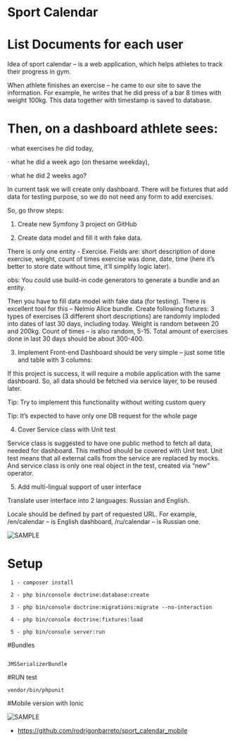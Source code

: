 Sport Calendar
==============

# List Documents for each user

Idea of sport calendar – is a web application, which helps athletes to track their progress in gym.

When athlete finishes an exercise – he came to our site to save the information. For example, he writes that he did press of a bar 8 times with weight 100kg. This data together with timestamp is saved to database.

# Then, on a dashboard athlete sees:

· what exercises he did today,

· what he did a week ago (on thesame weekday),

· what he did 2 weeks ago?

In current task we will create only dashboard. There will be fixtures that add data for testing purpose, so we do not need any form to add exercises.

So, go throw steps:

1. Create new Symfony 3 project on GitHub

2. Create data model and fill it with fake data.

There is only one entity - Exercise. Fields are: short description of done exercise, weight, count of times exercise was done, date, time (here it’s better to store date without time, it’ll simplify logic later).

obs: You could use build-in code generators to generate a bundle and an entity.

Then you have to fill data model with fake data (for testing). There is excellent tool for this – Nelmio Alice bundle. Create following fixtures: 3 types of exercises (3 different short descriptions) are randomly imploded into dates of last 30 days, including today. Weight is random between 20 and 200kg. Count of times – is also random, 5-15. Total amount of exercises done in last 30 days should be about 300-400.

3. Implement Front-end
Dashboard should be very simple – just some title and table with 3 columns:

If this project is success, it will require a mobile application with the same dashboard. So, all data should be fetched via service layer, to be reused later.

Tip: Try to implement this functionality without writing custom query

Tip: It’s expected to have only one DB request for the whole page

4. Cover Service class with Unit test

Service class is suggested to have one public method to fetch all data, needed for dashboard. This method should be covered with Unit test. Unit test means that all external calls from the service are replaced by mocks. And service class is only one real object in the test, created via “new” operator.

5. Add multi-lingual support of user interface

Translate user interface into 2 languages: Russian and English.

Locale should be defined by part of requested URL. For example, /en/calendar – is English dashboard, /ru/calendar – is Russian one.






![SAMPLE](http://res.cloudinary.com/dcikw6bzg/image/upload/v1496597472/Screen_Shot_2017-06-04_at_19.23.43_rewjm5.png)

# Setup
```
 1 - composer install
 
 2 - php bin/console doctrine:database:create 
 
 3 - php bin/console doctrine:migrations:migrate --no-interaction
 
 4 - php bin/console doctrine:fixtures:load
  
 5 - php bin/console server:run
```


#Bundles

```

JMSSerializerBundle
```
#RUN test
```
vendor/bin/phpunit
```

#Mobile version with Ionic

![SAMPLE](http://res.cloudinary.com/dcikw6bzg/image/upload/v1496752681/Screen_Shot_2017-06-06_at_14.31.59_oolpwr.png)
 - https://github.com/rodrigonbarreto/sport_calendar_mobile
 